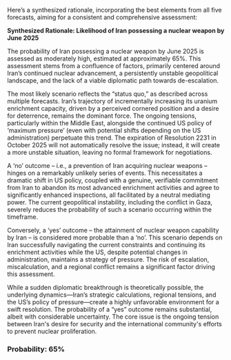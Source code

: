 Here’s a synthesized rationale, incorporating the best elements from all five forecasts, aiming for a consistent and comprehensive assessment:

**Synthesized Rationale: Likelihood of Iran possessing a nuclear weapon by June 2025**

The probability of Iran possessing a nuclear weapon by June 2025 is assessed as moderately high, estimated at approximately 65%. This assessment stems from a confluence of factors, primarily centered around Iran’s continued nuclear advancement, a persistently unstable geopolitical landscape, and the lack of a viable diplomatic path towards de-escalation.

The most likely scenario reflects the “status quo,” as described across multiple forecasts. Iran’s trajectory of incrementally increasing its uranium enrichment capacity, driven by a perceived cornered position and a desire for deterrence, remains the dominant force. The ongoing tensions, particularly within the Middle East, alongside the continued US policy of ‘maximum pressure’ (even with potential shifts depending on the US administration) perpetuate this trend. The expiration of Resolution 2231 in October 2025 will not automatically resolve the issue; instead, it will create a more unstable situation, leaving no formal framework for negotiations.

A ‘no’ outcome – i.e., a prevention of Iran acquiring nuclear weapons – hinges on a remarkably unlikely series of events. This necessitates a dramatic shift in US policy, coupled with a genuine, verifiable commitment from Iran to abandon its most advanced enrichment activities and agree to significantly enhanced inspections, all facilitated by a neutral mediating power. The current geopolitical instability, including the conflict in Gaza, severely reduces the probability of such a scenario occurring within the timeframe. 

Conversely, a ‘yes’ outcome – the attainment of nuclear weapon capability by Iran – is considered more probable than a ‘no’. This scenario depends on Iran successfully navigating the current constraints and continuing its enrichment activities while the US, despite potential changes in administration, maintains a strategy of pressure. The risk of escalation, miscalculation, and a regional conflict remains a significant factor driving this assessment. 

While a sudden diplomatic breakthrough is theoretically possible, the underlying dynamics—Iran’s strategic calculations, regional tensions, and the US’s policy of pressure—create a highly unfavorable environment for a swift resolution. The probability of a “yes” outcome remains substantial, albeit with considerable uncertainty. The core issue is the ongoing tension between Iran's desire for security and the international community's efforts to prevent nuclear proliferation.

### Probability: 65%